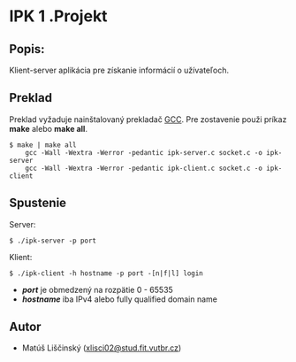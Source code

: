 # IPK 1 .Projekt

## Popis:
Klient-server aplikácia pre získanie informácií o užívateľoch.

## Preklad
Preklad vyžaduje nainštalovaný prekladač [GCC](https://gcc.gnu.org/install/).
Pre zostavenie použi príkaz **make** alebo **make all**.

	
	$ make | make all
		gcc -Wall -Wextra -Werror -pedantic ipk-server.c socket.c -o ipk-server
		gcc -Wall -Wextra -Werror -pedantic ipk-client.c socket.c -o ipk-client

## Spustenie
Server:

	$ ./ipk-server -p port 
Klient: 

	$ ./ipk-client -h hostname -p port -[n|f|l] login

 - ***port*** je obmedzený na rozpätie 0 - 65535 
 - ***hostname*** iba IPv4 alebo fully qualified domain name

## Autor

 - Matúš Liščinský (xlisci02@stud.fit.vutbr.cz)